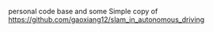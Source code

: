 personal code base and some Simple copy of  https://github.com/gaoxiang12/slam_in_autonomous_driving
